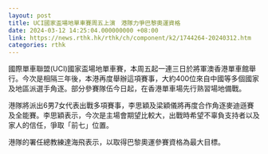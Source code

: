 ```yaml
---
layout: post
title: UCI國家盃場地單車賽周五上演　港隊力爭巴黎奧運資格
date: 2024-03-12 14:25:04.000000000 +08:00
link: https://news.rthk.hk/rthk/ch/component/k2/1744264-20240312.htm
categories: rthk
---
```


國際單車聯盟(UCI)國家盃場地單車賽，本周五起一連三日於將軍澳香港單車館舉行。今次是相隔三年後，本港再度舉辦這項賽事，大約400位來自中國等多個國家及地區派選手角逐。部分參賽隊伍今日起，在香港單車場先行熟習場地備戰。

港隊將派出6男7女代表出戰多項賽事，李思穎及梁穎儀將再度合作角逐麥迪遜賽及全能賽。李思穎表示，今次是主場會期望比較大，出戰時希望不辜負支持者以及家人的信任，爭取「前七」位置。

港隊的署任總教練達海飛表示，以取得巴黎奧運參賽資格為最大目標。
